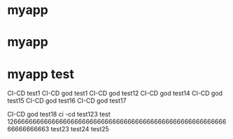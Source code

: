 # myapp
# myapp
# myapp test
CI-CD test1
CI-CD god test1
CI-CD god test12
CI-CD god test14
CI-CD god test15
CI-CD god test16
CI-CD god test17

CI-CD god test18
ci -cd test123
test 126666666666666666666666666666666666666666666666666666666666666666663
test23
test24
test25
